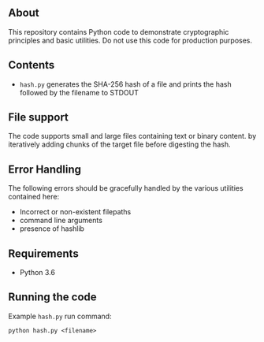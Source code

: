 ## About
This repository contains Python code to demonstrate cryptographic principles and basic utilities. Do not use this code for production purposes.

## Contents
- `hash.py` generates the SHA-256 hash of a file and prints the hash followed by the filename to STDOUT

## File support
The code supports small and large files containing text or binary content. by iteratively adding chunks of the target file before digesting the hash.

## Error Handling
The following errors should be gracefully handled by the various utilities contained here: 
- Incorrect or non-existent filepaths
- command line arguments
- presence of hashlib

## Requirements
- Python 3.6

## Running the code

Example `hash.py` run command:
```
python hash.py <filename>
```
